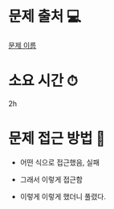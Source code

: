 # 문제 출처 💻

[문제 이름](https://school.programmers.co.kr/learn/courses/30/lessons/60057)

# 소요 시간 ⏱

2h

# 문제 접근 방법 🤔

- 어떤 식으로 접근했음, 실패

- 그래서 이렇게 접근함

- 이렇게 이렇게 했더니 풀렸다.
